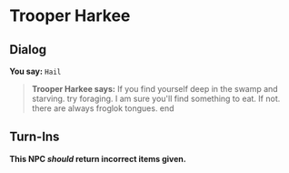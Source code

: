 # Trooper Harkee


## Dialog

**You say:** `Hail`



>**Trooper Harkee says:** If you find yourself deep in the swamp and starving. try foraging.  I am sure you'll find something to eat.  If not. there are always froglok tongues.
end



## Turn-Ins



**This NPC *should* return incorrect items given.**





